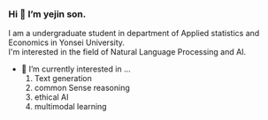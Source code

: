 ### Hi 👋  I’m yejin son.

I am a undergraduate student in department of Applied statistics and  Economics in Yonsei University.  
I'm interested in the field of Natural Language Processing and AI.  

- 🔭 I’m currently interested in ...  
  1. Text generation
  2. common Sense reasoning 
  3. ethical AI 
  4. multimodal learning 

  

